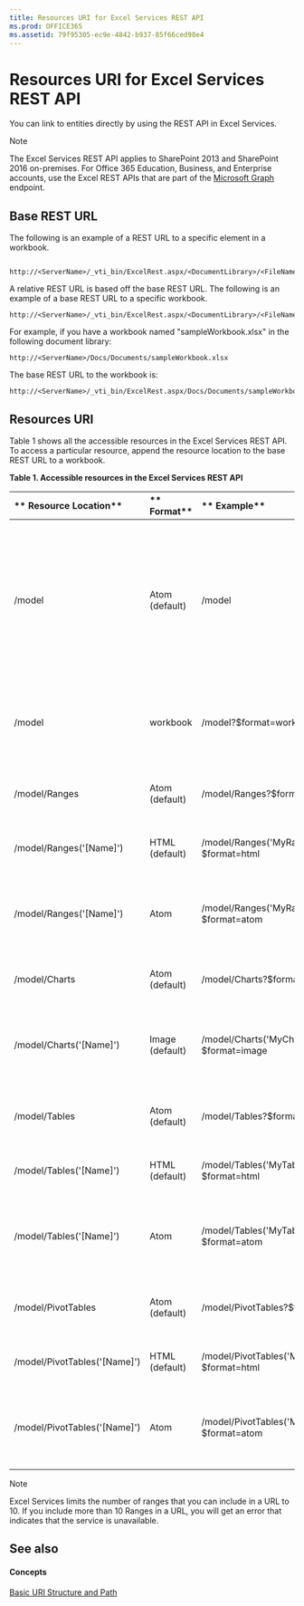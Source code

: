 ```yaml
---
title: Resources URI for Excel Services REST API
ms.prod: OFFICE365
ms.assetid: 79f95305-ec9e-4842-b937-85f66ced98e4
---
```



# Resources URI for Excel Services REST API

You can link to entities directly by using the REST API in Excel Services. 
  
    
    


> [!NOTE]  
> The Excel Services REST API applies to SharePoint 2013 and SharePoint 2016 on-premises. For Office 365 Education, Business, and Enterprise accounts, use the Excel REST APIs that are part of the  [Microsoft Graph](http://graph.microsoft.io/en-us/docs/api-reference/v1.0/resources/excel
) endpoint.
  
    
    


## Base REST URL

The following is an example of a REST URL to a specific element in a workbook. 
  
    
    

```

http://<ServerName>/_vti_bin/ExcelRest.aspx/<DocumentLibrary>/<FileName>/<ResourceLocation>
```

A relative REST URL is based off the base REST URL. The following is an example of a base REST URL to a specific workbook. 
  
    
    



```
http://<ServerName>/_vti_bin/ExcelRest.aspx/<DocumentLibrary>/<FileName>
```

For example, if you have a workbook named "sampleWorkbook.xlsx" in the following document library: 
  
    
    



```
http://<ServerName>/Docs/Documents/sampleWorkbook.xlsx
```

The base REST URL to the workbook is: 
  
    
    



```
http://<ServerName>/_vti_bin/ExcelRest.aspx/Docs/Documents/sampleWorkbook.xlsx
```


## Resources URI

Table 1 shows all the accessible resources in the Excel Services REST API. To access a particular resource, append the resource location to the base REST URL to a workbook. 
  
    
    

**Table 1. Accessible resources in the Excel Services REST API**


|** **Resource Location****|** **Format****|** **Example****|** **Notes****|
|:-----|:-----|:-----|:-----|
|/model |Atom (default) |/model |Returns an Atom feed with the resources supported by the Excel Services REST API. The supported resources are ranges, charts, tables, and PivotTables. |
|/model |workbook |/model?$format=workbook |This is the workbook. Supported workbook formats are xlsx, xlsb, and xlsm. |
|/model/Ranges |Atom (default) |/model/Ranges?$format=atom |An Atom feed that listis all the named ranges in the workbook. |
|/model/Ranges('[Name]') |HTML (default) |/model/Ranges('MyRange')?$format=html |An HTML fragment for the requested range. |
|/model/Ranges('[Name]') |Atom |/model/Ranges('MyRange')?$format=atom |An Atom entry that contains an XML representation of the data within the range. |
|/model/Charts |Atom (default) |/model/Charts?$format=atom |An Atom feed that lists all the charts in the workbook. |
|/model/Charts('[Name]') |Image (default) |/model/Charts('MyChart')?$format=image |An image of the chart. The image is in Portable Network Graphics (PNG) format. |
|/model/Tables |Atom (default) |/model/Tables?$format=atom |An Atom feed that lists all the available tables in the workbook. |
|/model/Tables('[Name]') |HTML (default) |/model/Tables('MyTable')?$format=html |An HTML fragment for the requested table. |
|/model/Tables('[Name]') |Atom |/model/Tables('MyTable')?$format=atom |An Atom entry that contains an XML representation of the data within the table. |
|/model/PivotTables |Atom (default) |/model/PivotTables?$format=atom |An Atom feed that lists all the available PivotTables in the workbook |
|/model/PivotTables('[Name]') |HTML (default) |/model/PivotTables('MyPivotTable)?$format=html |An HTML fragment for the requested PivotTable. |
|/model/PivotTables('[Name]') |Atom |/model/PivotTables('MyPivotTable')?$format=atom |An Atom entry that contains an XML representation of the data within the PivotTables. |
   

> [!NOTE]  
> Excel Services limits the number of ranges that you can include in a URL to 10. If you include more than 10 Ranges in a URL, you will get an error that indicates that the service is unavailable. 
  
    
    


## See also


#### Concepts


  
    
    
 [Basic URI Structure and Path](basic-uri-structure-and-path.md)
